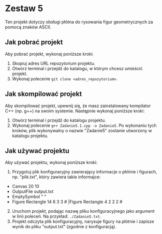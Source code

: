 # Zestaw 5
Ten projekt dotyczy obsługi płótna do rysowania figur geometrycznych za pomocą znaków ASCII.

## Jak pobrać projekt
Aby pobrać projekt, wykonaj poniższe kroki:

1. Skopiuj adres URL repozytorium projektu.
2. Otwórz terminal i przejdź do katalogu, w którym chcesz umieścić projekt.
3. Wykonaj polecenie `git clone <adres_repozytorium>`.
## Jak skompilować projekt
Aby skompilować projekt, upewnij się, że masz zainstalowany kompilator C++ (np. g++) na swoim systemie. Następnie wykonaj poniższe kroki:

1. Otwórz terminal i przejdź do katalogu projektu.
2. Wykonaj polecenie `g++ Zadanie5.1.cpp -o Zadanie5`.
Po wykonaniu tych kroków, plik wykonywalny o nazwie "Zadanie5" zostanie utworzony w katalogu projektu.

## Jak używać projektu
Aby używać projektu, wykonaj poniższe kroki:

1. Przygotuj plik konfiguracyjny zawierający informacje o płótnie i figurach, np. "plik.txt", który zawiera takie informajce: 

- Canvas 20 10
- OutputFile output.txt
- EmptySymbol " "
- Figure Rectangle 14 6 3 3 # |Figure Rectangle 4 2 2 2 #

2. Uruchom projekt, podając nazwę pliku konfiguracyjnego jako argument w linii poleceń. Na przykład: `./Zadanie5.txt`.
3. Projekt odczyta plik konfiguracyjny, narysuje figury na płótnie i zapisze wynik do pliku "output.txt" (zgodnie z konfiguracją).
